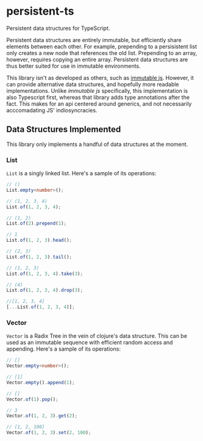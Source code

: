 # persistent-ts

Persistent data structures for TypeScript.

Persistent data structures are entirely immutable, but efficiently share elements between
each other. For example, prepending to a persisistent list only creates a new node that
references the old list. Prepending to an array, however, requires copying an entire array.
Persistent data structures are thus better suited for use in immutable environments.

This library isn't as developed as others, such as
[immutable js](https://github.com/immutable-js/immutable-js).
However, it can provide alternative data structures, and hopefully more readable implementations.
Unlike _immutable js_ specifically, this implementation is also Typescript first, whereas
that library adds type annotations after the fact. This makes for an api centered around
generics, and not necessarily acccomadating JS' indiosyncracies.

## Data Structures Implemented

This library only implements a handful of data structures at the moment.

### List

`List` is a singly linked list. Here's a sample of its operations:

```ts
// ()
List.empty<number>();

// (1, 2, 3, 4)
List.of(1, 2, 3, 4);

// (1, 2)
List.of(2).prepend(1);

// 1
List.of(1, 2, 3).head();

// (2, 3)
List.of(1, 2, 3).tail();

// (1, 2, 3)
List.of(1, 2, 3, 4).take(3);

// (4)
List.of(1, 2, 3, 4).drop(3);

//[1, 2, 3, 4]
[...List.of(1, 2, 3, 4)];
```

### Vector

`Vector` is a Radix Tree in the vein of clojure's data structure.
This can be used as an immutable sequence with efficient random access and
appending. Here's a sample of its operations:

```ts
// []
Vector.empty<number>();

// [1]
Vector.empty().append(1);

// []
Vector.of(1).pop();

// 3
Vector.of(1, 2, 3).get(2);

// [1, 2, 100]
Vector.of(1, 2, 3).set(2, 100);
```
